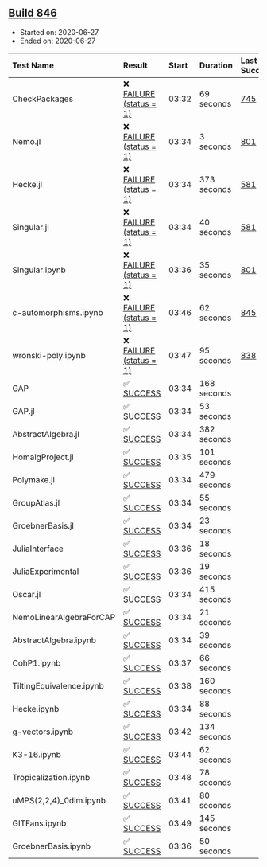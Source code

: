 ## [Build 846](https://oscarci.mathematik.uni-kl.de/job/oscar-julia-1.4/846/)

* Started on: 2020-06-27
* Ended on: 2020-06-27

| Test Name    | Result | Start | Duration | Last Success | First Failure |
|:-------------|:-------|:------|:---------|:-------------|:--------------|
| CheckPackages | ❌ [FAILURE (status = 1)](https://oscarci.mathematik.uni-kl.de/job/oscar-julia-1.4/846/artifact/logs/build-846/CheckPackages.log) | 03:32 | 69 seconds | [745](https://oscarci.mathematik.uni-kl.de/job/oscar-julia-1.4/745/) | [746](https://oscarci.mathematik.uni-kl.de/job/oscar-julia-1.4/746/) |
| Nemo.jl | ❌ [FAILURE (status = 1)](https://oscarci.mathematik.uni-kl.de/job/oscar-julia-1.4/846/artifact/logs/build-846/Nemo.jl.log) | 03:34 | 3 seconds | [801](https://oscarci.mathematik.uni-kl.de/job/oscar-julia-1.4/801/) | [802](https://oscarci.mathematik.uni-kl.de/job/oscar-julia-1.4/802/) |
| Hecke.jl | ❌ [FAILURE (status = 1)](https://oscarci.mathematik.uni-kl.de/job/oscar-julia-1.4/846/artifact/logs/build-846/Hecke.jl.log) | 03:34 | 373 seconds | [581](https://oscarci.mathematik.uni-kl.de/job/oscar-julia-1.4/581/) | [582](https://oscarci.mathematik.uni-kl.de/job/oscar-julia-1.4/582/) |
| Singular.jl | ❌ [FAILURE (status = 1)](https://oscarci.mathematik.uni-kl.de/job/oscar-julia-1.4/846/artifact/logs/build-846/Singular.jl.log) | 03:34 | 40 seconds | [581](https://oscarci.mathematik.uni-kl.de/job/oscar-julia-1.4/581/) | [582](https://oscarci.mathematik.uni-kl.de/job/oscar-julia-1.4/582/) |
| Singular.ipynb | ❌ [FAILURE (status = 1)](https://oscarci.mathematik.uni-kl.de/job/oscar-julia-1.4/846/artifact/logs/build-846/Singular.ipynb.log) | 03:36 | 35 seconds | [801](https://oscarci.mathematik.uni-kl.de/job/oscar-julia-1.4/801/) | [802](https://oscarci.mathematik.uni-kl.de/job/oscar-julia-1.4/802/) |
| c-automorphisms.ipynb | ❌ [FAILURE (status = 1)](https://oscarci.mathematik.uni-kl.de/job/oscar-julia-1.4/846/artifact/logs/build-846/c-automorphisms.ipynb.log) | 03:46 | 62 seconds | [845](https://oscarci.mathematik.uni-kl.de/job/oscar-julia-1.4/845/) | [846](https://oscarci.mathematik.uni-kl.de/job/oscar-julia-1.4/846/) |
| wronski-poly.ipynb | ❌ [FAILURE (status = 1)](https://oscarci.mathematik.uni-kl.de/job/oscar-julia-1.4/846/artifact/logs/build-846/wronski-poly.ipynb.log) | 03:47 | 95 seconds | [838](https://oscarci.mathematik.uni-kl.de/job/oscar-julia-1.4/838/) | [839](https://oscarci.mathematik.uni-kl.de/job/oscar-julia-1.4/839/) |
| GAP | ✅ [SUCCESS](https://oscarci.mathematik.uni-kl.de/job/oscar-julia-1.4/846/artifact/logs/build-846/GAP.log) | 03:34 | 168 seconds |  |  |
| GAP.jl | ✅ [SUCCESS](https://oscarci.mathematik.uni-kl.de/job/oscar-julia-1.4/846/artifact/logs/build-846/GAP.jl.log) | 03:34 | 53 seconds |  |  |
| AbstractAlgebra.jl | ✅ [SUCCESS](https://oscarci.mathematik.uni-kl.de/job/oscar-julia-1.4/846/artifact/logs/build-846/AbstractAlgebra.jl.log) | 03:34 | 382 seconds |  |  |
| HomalgProject.jl | ✅ [SUCCESS](https://oscarci.mathematik.uni-kl.de/job/oscar-julia-1.4/846/artifact/logs/build-846/HomalgProject.jl.log) | 03:35 | 101 seconds |  |  |
| Polymake.jl | ✅ [SUCCESS](https://oscarci.mathematik.uni-kl.de/job/oscar-julia-1.4/846/artifact/logs/build-846/Polymake.jl.log) | 03:34 | 479 seconds |  |  |
| GroupAtlas.jl | ✅ [SUCCESS](https://oscarci.mathematik.uni-kl.de/job/oscar-julia-1.4/846/artifact/logs/build-846/GroupAtlas.jl.log) | 03:34 | 55 seconds |  |  |
| GroebnerBasis.jl | ✅ [SUCCESS](https://oscarci.mathematik.uni-kl.de/job/oscar-julia-1.4/846/artifact/logs/build-846/GroebnerBasis.jl.log) | 03:34 | 23 seconds |  |  |
| JuliaInterface | ✅ [SUCCESS](https://oscarci.mathematik.uni-kl.de/job/oscar-julia-1.4/846/artifact/logs/build-846/JuliaInterface.log) | 03:36 | 18 seconds |  |  |
| JuliaExperimental | ✅ [SUCCESS](https://oscarci.mathematik.uni-kl.de/job/oscar-julia-1.4/846/artifact/logs/build-846/JuliaExperimental.log) | 03:36 | 19 seconds |  |  |
| Oscar.jl | ✅ [SUCCESS](https://oscarci.mathematik.uni-kl.de/job/oscar-julia-1.4/846/artifact/logs/build-846/Oscar.jl.log) | 03:34 | 415 seconds |  |  |
| NemoLinearAlgebraForCAP | ✅ [SUCCESS](https://oscarci.mathematik.uni-kl.de/job/oscar-julia-1.4/846/artifact/logs/build-846/NemoLinearAlgebraForCAP.log) | 03:34 | 21 seconds |  |  |
| AbstractAlgebra.ipynb | ✅ [SUCCESS](https://oscarci.mathematik.uni-kl.de/job/oscar-julia-1.4/846/artifact/logs/build-846/AbstractAlgebra.ipynb.log) | 03:34 | 39 seconds |  |  |
| CohP1.ipynb | ✅ [SUCCESS](https://oscarci.mathematik.uni-kl.de/job/oscar-julia-1.4/846/artifact/logs/build-846/CohP1.ipynb.log) | 03:37 | 66 seconds |  |  |
| TiltingEquivalence.ipynb | ✅ [SUCCESS](https://oscarci.mathematik.uni-kl.de/job/oscar-julia-1.4/846/artifact/logs/build-846/TiltingEquivalence.ipynb.log) | 03:38 | 160 seconds |  |  |
| Hecke.ipynb | ✅ [SUCCESS](https://oscarci.mathematik.uni-kl.de/job/oscar-julia-1.4/846/artifact/logs/build-846/Hecke.ipynb.log) | 03:34 | 88 seconds |  |  |
| g-vectors.ipynb | ✅ [SUCCESS](https://oscarci.mathematik.uni-kl.de/job/oscar-julia-1.4/846/artifact/logs/build-846/g-vectors.ipynb.log) | 03:42 | 134 seconds |  |  |
| K3-16.ipynb | ✅ [SUCCESS](https://oscarci.mathematik.uni-kl.de/job/oscar-julia-1.4/846/artifact/logs/build-846/K3-16.ipynb.log) | 03:44 | 62 seconds |  |  |
| Tropicalization.ipynb | ✅ [SUCCESS](https://oscarci.mathematik.uni-kl.de/job/oscar-julia-1.4/846/artifact/logs/build-846/Tropicalization.ipynb.log) | 03:48 | 78 seconds |  |  |
| uMPS(2,2,4)_0dim.ipynb | ✅ [SUCCESS](https://oscarci.mathematik.uni-kl.de/job/oscar-julia-1.4/846/artifact/logs/build-846/uMPS-2-2-4-_0dim.ipynb.log) | 03:41 | 80 seconds |  |  |
| GITFans.ipynb | ✅ [SUCCESS](https://oscarci.mathematik.uni-kl.de/job/oscar-julia-1.4/846/artifact/logs/build-846/GITFans.ipynb.log) | 03:49 | 145 seconds |  |  |
| GroebnerBasis.ipynb | ✅ [SUCCESS](https://oscarci.mathematik.uni-kl.de/job/oscar-julia-1.4/846/artifact/logs/build-846/GroebnerBasis.ipynb.log) | 03:36 | 50 seconds |  |  |
